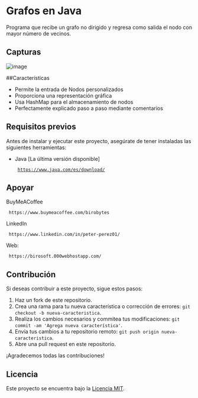# Grafos en Java
Programa que recibe un grafo no dirigido y regresa como salida  el nodo con  mayor número de vecinos.

## Capturas
![image](https://github.com/PeterPerez01/GrafosJava/assets/56180954/9f8ef36b-7cf2-40e9-b0ac-0a35f2bdfb29)

##Características
- Permite la entrada de Nodos personalizados
- Proporciona una representación gráfica
- Usa HashMap para el almacenamiento de nodos
- Perfectamente explicado paso a paso mediante comentarios

## Requisitos previos

Antes de instalar y ejecutar este proyecto, asegúrate de tener instaladas las siguientes herramientas:

- Java [La última versión disponible] <pre><code> https://www.java.com/es/download/ </code></pre>

## Apoyar
BuyMeACoffee
<pre><code> https://www.buymeacoffee.com/birobytes </code></pre>

LinkedIn
<pre><code> https://www.linkedin.com/in/peter-perez01/ </code></pre>

Web:
<pre><code> https://birosoft.000webhostapp.com/ </code></pre>


## Contribución

Si deseas contribuir a este proyecto, sigue estos pasos:

1. Haz un fork de este repositorio.
2. Crea una rama para tu nueva característica o corrección de errores: `git checkout -b nueva-caracteristica`.
3. Realiza los cambios necesarios y commitea tus modificaciones: `git commit -am 'Agrega nueva característica'`.
4. Envía tus cambios a tu repositorio remoto: `git push origin nueva-caracteristica`.
5. Abre una pull request en este repositorio.

¡Agradecemos todas las contribuciones!

## Licencia

Este proyecto se encuentra bajo la [Licencia MIT](LICENSE).

